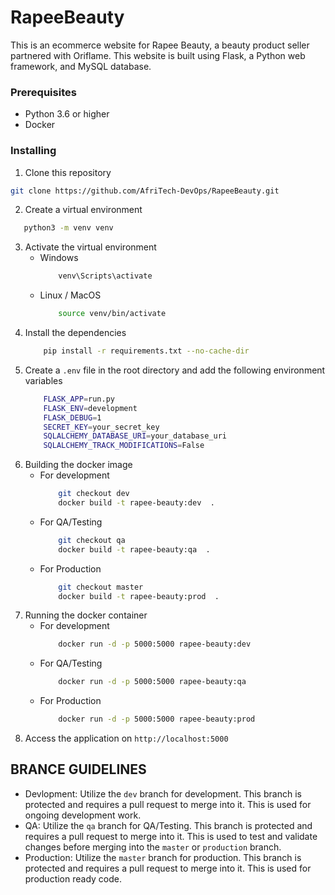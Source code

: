 # RapeeBeauty

This is an ecommerce website for Rapee Beauty, a beauty product seller partnered with Oriflame. This website is built using Flask, a Python web framework, and MySQL database.

### Prerequisites

- Python 3.6 or higher
- Docker

### Installing

1. Clone this repository
 ```bash
 git clone https://github.com/AfriTech-DevOps/RapeeBeauty.git
 ```
2. Create a virtual environment
 ```bash
    python3 -m venv venv
```

3. Activate the virtual environment
    - Windows
        ```bash
            venv\Scripts\activate
        ```
    - Linux / MacOS
        ```bash
            source venv/bin/activate
        ```
4. Install the dependencies
    ```bash
        pip install -r requirements.txt --no-cache-dir
    ```
5. Create a `.env` file in the root directory and add the following environment variables
    ```bash
        FLASK_APP=run.py
        FLASK_ENV=development
        FLASK_DEBUG=1
        SECRET_KEY=your_secret_key
        SQLALCHEMY_DATABASE_URI=your_database_uri
        SQLALCHEMY_TRACK_MODIFICATIONS=False
    ```
6. Building the docker image
    - For development
        ```bash
            git checkout dev
            docker build -t rapee-beauty:dev  .
        ``` 
    - For QA/Testing
        ```bash
            git checkout qa
            docker build -t rapee-beauty:qa  .
        ```
    - For Production
        ```bash
            git checkout master
            docker build -t rapee-beauty:prod  .
        ```
7. Running the docker container
    - For development
        ```bash
            docker run -d -p 5000:5000 rapee-beauty:dev
        ``` 
    - For QA/Testing
        ```bash
            docker run -d -p 5000:5000 rapee-beauty:qa
        ```
    - For Production
        ```bash
            docker run -d -p 5000:5000 rapee-beauty:prod
        ```
8. Access the application on `http://localhost:5000`

## BRANCE GUIDELINES
- Devlopment: Utilize the `dev` branch for development. This branch is protected and requires a pull request to merge into it. This is used for ongoing development work.
- QA: Utilize the `qa` branch for QA/Testing. This branch is protected and requires a pull request to merge into it. This is used to test and validate changes before merging into the `master` or `production` branch.
- Production: Utilize the `master` branch for production. This branch is protected and requires a pull request to merge into it. This is used for production ready code.